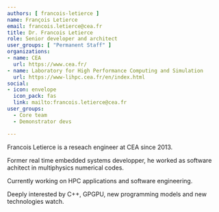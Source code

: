 ```yaml
---
authors: [ francois-letierce ]
name: François Letierce
email: francois.letierce@cea.fr
title: Dr. Francois Letierce
role: Senior developer and architect
user_groups: [ "Permanent Staff" ]
organizations:
- name: CEA
  url: https://www.cea.fr/
- name: Laboratory for High Performance Computing and Simulation
  url: https://www-lihpc.cea.fr/en/index.html
social:
- icon: envelope
  icon_pack: fas
  link: mailto:francois.letierce@cea.fr
user_groups:
  - Core team
  - Demonstrator devs

---
```


Francois Letierce is a reseach engineer at CEA since 2013.

Former real time embedded systems developper, he worked as software achitect in multiphysics numerical codes.

Currently working on HPC applications and software engineering.

Deeply interested by C++, GPGPU, new programming models and new technologies watch.
